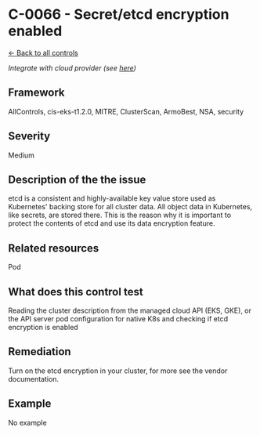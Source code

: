 # C-0066 - Secret/etcd encryption enabled

[← Back to all controls](index.md)


_Integrate with cloud provider (see [here](../../integrations/kubescape-integration-with-cloud-providers))_

## Framework

AllControls, cis-eks-t1.2.0, MITRE, ClusterScan, ArmoBest, NSA, security

## Severity

Medium

## Description of the the issue

etcd is a consistent and highly-available key value store used as Kubernetes' backing store for all cluster data. All object data in Kubernetes, like secrets, are stored there. This is the reason why it is important to protect the contents of etcd and use its data encryption feature.

## Related resources

Pod

## What does this control test

Reading the cluster description from the managed cloud API (EKS, GKE), or the API server pod configuration for native K8s and checking if etcd encryption is enabled

## Remediation

Turn on the etcd encryption in your cluster, for more see the vendor documentation.

## Example

No example
